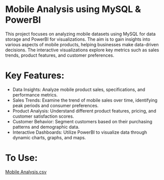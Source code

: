 # Mobile Analysis using MySQL & PowerBI
This project focuses on analyzing mobile datasets using MySQL for data storage and PowerBI for visualizations. The aim is to gain insights into various aspects of mobile products, helping businesses make data-driven decisions. The interactive visualizations explore key metrics such as sales trends, product features, and customer preferences.

# Key Features:
  * Data Insights: Analyze mobile product sales, specifications, and performance metrics.
  * Sales Trends: Examine the trend of mobile sales over time, identifying peak periods and consumer preferences.
  * Product Analysis: Understand different product features, pricing, and customer satisfaction scores.
  * Customer Behavior: Segment customers based on their purchasing patterns and demographic data.
  * Interactive Dashboards: Utilize PowerBI to visualize data through dynamic charts, graphs, and maps.
    
# To Use:
<a href ="https://github.com/BeingSaka/Mobile-Analysis-using-MySQL-Power-Bi/blob/main/Mobile%20Analysis.csv" > Mobile Analysis.csv </a>


